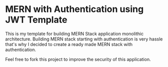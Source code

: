 # MERN with Authentication using JWT Template 

This is my template for building MERN Stack application monolithic architecture. Building MERN stack starting with authentication is very hassle that's why I decided to create a ready made MERN stack with authentication.

Feel free to fork this project to improve the security of this application.